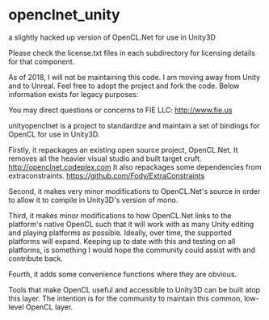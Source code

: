 openclnet_unity
===============

a slightly hacked up version of OpenCL.Net for use in Unity3D

Please check the license.txt files in each subdirectory for licensing details for that component.

As of 2018, I will not be maintaining this code.  I am moving away from Unity and to Unreal.  Feel free to adopt the project and fork the code.  Below information exists for legacy purposes:

You may direct questions or concerns to FIE LLC:
http://www.fie.us

unityopenclnet is a project to standardize and maintain a set of
bindings for OpenCL for use in Unity3D.

Firstly, it repackages an existing open source project, OpenCL.Net.  It removes all the heavier visual studio and built target cruft.
http://openclnet.codeplex.com
It also repackages some dependencies from extraconstraints.
https://github.com/Fody/ExtraConstraints

Second, it makes very minor modifications to OpenCL.Net's source in order
to allow it to compile in Unity3D's version of mono.

Third, it makes minor modifications to how OpenCL.Net links to the
platform's native OpenCL such that it will work with as many
Unity editing and playing platforms as possible.  Ideally, over
time, the supported platforms will expand.  Keeping up to date with this
and testing on all platforms, is something I would hope the community
could assist with and contribute back.

Fourth, it adds some convenience functions where they are obvious.

Tools that make OpenCL useful and accessible to Unity3D can be built atop
this layer.  The intention is for the community to maintain this common,
low-level OpenCL layer.
